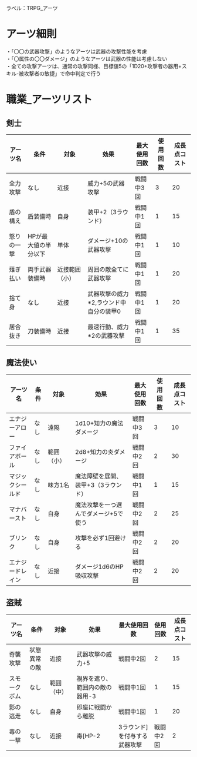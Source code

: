 ラベル：TRPG_アーツ

# アーツ細則
・「〇〇の武器攻撃」のようなアーツは武器の攻撃性能を考慮  
・「〇属性の〇〇ダメージ」のようなアーツは武器の性能は考慮しない  
・全ての攻撃アーツは、通常の攻撃同様、目標値5の「1D20+攻撃者の器用+スキル-被攻撃者の敏捷」で命中判定で行う


# 職業_アーツリスト
## 剣士
| アーツ名 | 条件 | 対象 | 効果 | 最大使用回数 | 使用回数 |成長点コスト |
|----------|------|------|------|------------|----------|------------|
| 全力攻撃 | なし | 近接 | 威力+5の武器攻撃 | 戦闘中3回| 3 | 20|
| 盾の構え | 盾装備時| 自身 | 装甲+2（3ラウンド） | 戦闘中1回 | 1 | 15 |
| 怒りの一撃 | HPが最大値の半分以下 | 単体 | ダメージ+10の武器攻撃 | 戦闘中1回 | 1 | 10 |
| 薙ぎ払い | 両手武器装備時 | 近接範囲（小） | 周囲の敵全てに武器攻撃| 戦闘中1回 | 1 | 20 |
| 捨て身 | なし | 近接 | 武器攻撃の威力*2,ラウンド中自分の装甲0| 戦闘中1回| 1 | 20|
| 居合抜き | 刀装備時 | 近接 | 最速行動、威力*2の武器攻撃 | 戦闘中1回| 1 | 35|

## 魔法使い
| アーツ名| 条件 | 対象| 効果 | 最大使用回数 | 使用回数 | 成長点コスト|
|----------|------|------|------|------------|----------|------------|
| エナジーアロー | なし | 遠隔 | 1d10+知力の魔法ダメージ | 戦闘中3回 | 3 | 10 |
| ファイアボール | なし | 範囲（小） | 2d8+知力の炎ダメージ | 戦闘中2回 |2 | 30 |
| マジックシールド | なし | 味方1名 | 魔法障壁を展開、装甲+3（3ラウンド） | 戦闘中1回 | 1 |15 |
| マナバースト | なし | 自身 | 魔法攻撃を一つ選んでダメージ+5で使う | 戦闘中2回| 2 | 25 |
| ブリンク | なし | 自身 | 攻撃を必ず1回避ける | 戦闘中2回 | 2 | 20 |
| エナジードレイン |なし | 近接 | ダメージ1d6のHP吸収攻撃 | 戦闘中2回 | 2 | 20 |

## 盗賊
|アーツ名 | 条件| 対象 | 効果| 最大使用回数 | 使用回数 | 成長点コスト |
|----------|------|------|------|------------|----------|------------|
| 奇襲攻撃 | 状態異常の敵 | 近接 | 武器攻撃の威力+5 | 戦闘中2回 | 2 | 15 |
| スモークボム | なし | 範囲（中） | 視界を遮り、範囲内の敵の器用-3 | 戦闘中1回 | 1 | 15|
| 影の逃走 | なし | 自身 | 即座に戦闘から離脱 | 戦闘中1回 | 1| 20 |
| 毒の一撃 | なし | 近接 | 毒[HP-2|3ラウンド]を付与する武器攻撃 | 戦闘中2回 | 2 | 25 |
